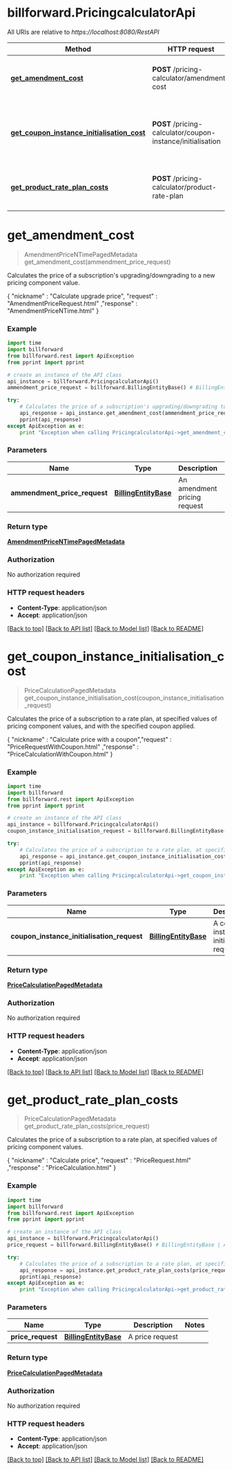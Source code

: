 # billforward.PricingcalculatorApi

All URIs are relative to *https://localhost:8080/RestAPI*

Method | HTTP request | Description
------------- | ------------- | -------------
[**get_amendment_cost**](PricingcalculatorApi.md#get_amendment_cost) | **POST** /pricing-calculator/amendment-cost | Calculates the price of a subscription&#39;s upgrading/downgrading to a new pricing component value.
[**get_coupon_instance_initialisation_cost**](PricingcalculatorApi.md#get_coupon_instance_initialisation_cost) | **POST** /pricing-calculator/coupon-instance/initialisation | Calculates the price of a subscription to a rate plan, at specified values of pricing component values, and with the specified coupon applied.
[**get_product_rate_plan_costs**](PricingcalculatorApi.md#get_product_rate_plan_costs) | **POST** /pricing-calculator/product-rate-plan | Calculates the price of a subscription to a rate plan, at specified values of pricing component values.


# **get_amendment_cost**
> AmendmentPriceNTimePagedMetadata get_amendment_cost(ammendment_price_request)

Calculates the price of a subscription's upgrading/downgrading to a new pricing component value.

{ \"nickname\" : \"Calculate upgrade price\", \"request\" : \"AmendmentPriceRequest.html\" ,\"response\" : \"AmendmentPriceNTime.html\" }

### Example 
```python
import time
import billforward
from billforward.rest import ApiException
from pprint import pprint

# create an instance of the API class
api_instance = billforward.PricingcalculatorApi()
ammendment_price_request = billforward.BillingEntityBase() # BillingEntityBase | An amendment pricing request

try: 
    # Calculates the price of a subscription's upgrading/downgrading to a new pricing component value.
    api_response = api_instance.get_amendment_cost(ammendment_price_request)
    pprint(api_response)
except ApiException as e:
    print "Exception when calling PricingcalculatorApi->get_amendment_cost: %s\n" % e
```

### Parameters

Name | Type | Description  | Notes
------------- | ------------- | ------------- | -------------
 **ammendment_price_request** | [**BillingEntityBase**](BillingEntityBase.md)| An amendment pricing request | 

### Return type

[**AmendmentPriceNTimePagedMetadata**](AmendmentPriceNTimePagedMetadata.md)

### Authorization

No authorization required

### HTTP request headers

 - **Content-Type**: application/json
 - **Accept**: application/json

[[Back to top]](#) [[Back to API list]](../README.md#documentation-for-api-endpoints) [[Back to Model list]](../README.md#documentation-for-models) [[Back to README]](../README.md)

# **get_coupon_instance_initialisation_cost**
> PriceCalculationPagedMetadata get_coupon_instance_initialisation_cost(coupon_instance_initialisation_request)

Calculates the price of a subscription to a rate plan, at specified values of pricing component values, and with the specified coupon applied.

{ \"nickname\" : \"Calculate price with a coupon\",\"request\" : \"PriceRequestWithCoupon.html\" ,\"response\" : \"PriceCalculationWithCoupon.html\" }

### Example 
```python
import time
import billforward
from billforward.rest import ApiException
from pprint import pprint

# create an instance of the API class
api_instance = billforward.PricingcalculatorApi()
coupon_instance_initialisation_request = billforward.BillingEntityBase() # BillingEntityBase | A coupon instance initialisation request

try: 
    # Calculates the price of a subscription to a rate plan, at specified values of pricing component values, and with the specified coupon applied.
    api_response = api_instance.get_coupon_instance_initialisation_cost(coupon_instance_initialisation_request)
    pprint(api_response)
except ApiException as e:
    print "Exception when calling PricingcalculatorApi->get_coupon_instance_initialisation_cost: %s\n" % e
```

### Parameters

Name | Type | Description  | Notes
------------- | ------------- | ------------- | -------------
 **coupon_instance_initialisation_request** | [**BillingEntityBase**](BillingEntityBase.md)| A coupon instance initialisation request | 

### Return type

[**PriceCalculationPagedMetadata**](PriceCalculationPagedMetadata.md)

### Authorization

No authorization required

### HTTP request headers

 - **Content-Type**: application/json
 - **Accept**: application/json

[[Back to top]](#) [[Back to API list]](../README.md#documentation-for-api-endpoints) [[Back to Model list]](../README.md#documentation-for-models) [[Back to README]](../README.md)

# **get_product_rate_plan_costs**
> PriceCalculationPagedMetadata get_product_rate_plan_costs(price_request)

Calculates the price of a subscription to a rate plan, at specified values of pricing component values.

{ \"nickname\" : \"Calculate price\", \"request\" : \"PriceRequest.html\" ,\"response\" : \"PriceCalculation.html\" }

### Example 
```python
import time
import billforward
from billforward.rest import ApiException
from pprint import pprint

# create an instance of the API class
api_instance = billforward.PricingcalculatorApi()
price_request = billforward.BillingEntityBase() # BillingEntityBase | A price request

try: 
    # Calculates the price of a subscription to a rate plan, at specified values of pricing component values.
    api_response = api_instance.get_product_rate_plan_costs(price_request)
    pprint(api_response)
except ApiException as e:
    print "Exception when calling PricingcalculatorApi->get_product_rate_plan_costs: %s\n" % e
```

### Parameters

Name | Type | Description  | Notes
------------- | ------------- | ------------- | -------------
 **price_request** | [**BillingEntityBase**](BillingEntityBase.md)| A price request | 

### Return type

[**PriceCalculationPagedMetadata**](PriceCalculationPagedMetadata.md)

### Authorization

No authorization required

### HTTP request headers

 - **Content-Type**: application/json
 - **Accept**: application/json

[[Back to top]](#) [[Back to API list]](../README.md#documentation-for-api-endpoints) [[Back to Model list]](../README.md#documentation-for-models) [[Back to README]](../README.md)

